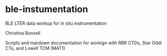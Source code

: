 # ble-instumentation
BLE LTER data workup for in situ instrumentation

Christina Bonsell


Scripts and mardown documentation for workign with RBR CTDs, Star Oddi CTs, and Lowell TCM (MAT1)
